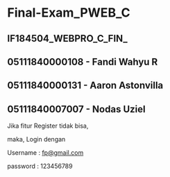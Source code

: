 # Final-Exam_PWEB_C
## IF184504_WEBPRO_C_FIN_

## 05111840000108 - Fandi Wahyu R
## 05111840000131 - Aaron Astonvilla
## 05111840007007 - Nodas Uziel

Jika fitur Register tidak bisa,

maka, Login dengan

Username  : fp@gmail.com

password  : 123456789

